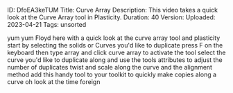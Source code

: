 ID: DfoEA3keTUM
Title: Curve Array
Description: This video takes a quick look at the Curve Array tool in Plasticity.
Duration: 40
Version: 
Uploaded: 2023-04-21
Tags: unsorted

yum yum
Floyd here with a quick look at the
curve array tool and plasticity start by
selecting the solids or Curves you'd
like to duplicate press F on the
keyboard then type array and click curve
array to activate the tool select the
curve you'd like to duplicate along and
use the tools attributes to adjust the
number of duplicates twist and scale
along the curve and the alignment method
add this handy tool to your toolkit to
quickly make copies along a curve oh
look at the time
foreign
